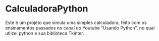 # CalculadoraPython

Este é um projeto que simula uma simples calculadora, feito com os ensinamentos passados no canal do Youtube "Usando Python", no qual utlizei python e sua biblioteca Tkinter.
